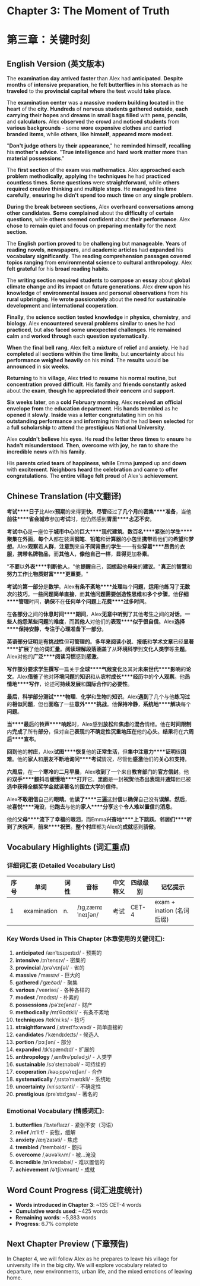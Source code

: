 # Chapter 3: The Moment of Truth
# 第三章：关键时刻

## English Version (英文版本)

The **examination** **day** **arrived** **faster** than Alex had **anticipated**. **Despite** **months** of **intensive** **preparation**, he **felt** **butterflies** in his **stomach** as he **traveled** to the **provincial** **capital** **where** the **test** would **take** **place**.

The **examination** **center** was a **massive** **modern** **building** **located** in the **heart** of the **city**. **Hundreds** of **nervous** **students** **gathered** **outside**, **each** **carrying** **their** **hopes** and **dreams** in **small** **bags** **filled** with **pens**, **pencils**, and **calculators**. Alex **observed** the **crowd** and **noticed** **students** from **various** **backgrounds** - some **wore** **expensive** **clothes** and **carried** **branded** **items**, while **others**, **like** **himself**, **appeared** **more** **modest**.

"**Don't** **judge** **others** by **their** **appearance**," he **reminded** **himself**, **recalling** his **mother's** **advice**. "**True** **intelligence** and **hard** **work** **matter** **more** than **material** **possessions**."

The **first** **section** of the **exam** was **mathematics**. Alex **approached** **each** **problem** **methodically**, **applying** the **techniques** he had **practiced** **countless** **times**. **Some** **questions** were **straightforward**, while **others** **required** **creative** **thinking** and **multiple** **steps**. He **managed** his **time** **carefully**, **ensuring** he **didn't** **spend** **too** **much** **time** on **any** **single** **problem**.

**During** the **break** **between** **sections**, Alex **overheard** **conversations** **among** **other** **candidates**. **Some** **complained** about the **difficulty** of **certain** **questions**, while **others** **seemed** **confident** about **their** **performance**. Alex **chose** to **remain** **quiet** and **focus** on **preparing** **mentally** for the **next** **section**.

The **English** **portion** **proved** to be **challenging** but **manageable**. **Years** of **reading** **novels**, **newspapers**, and **academic** **articles** had **expanded** his **vocabulary** **significantly**. The **reading** **comprehension** **passages** **covered** **topics** **ranging** from **environmental** **science** to **cultural** **anthropology**. Alex **felt** **grateful** for his **broad** **reading** **habits**.

The **writing** **section** **required** **students** to **compose** an **essay** about **global** **climate** **change** and **its** **impact** on **future** **generations**. Alex **drew** **upon** his **knowledge** of **environmental** **issues** and **personal** **observations** from his **rural** **upbringing**. He **wrote** **passionately** about the **need** for **sustainable** **development** and **international** **cooperation**.

**Finally**, the **science** **section** **tested** **knowledge** in **physics**, **chemistry**, and **biology**. Alex **encountered** **several** **problems** **similar** to **ones** he had **practiced**, but **also** **faced** **some** **unexpected** **challenges**. He **remained** **calm** and **worked** **through** each **question** **systematically**.

**When** the **final** **bell** **rang**, Alex **felt** a **mixture** of **relief** and **anxiety**. He had **completed** all **sections** **within** the **time** **limits**, but **uncertainty** about his **performance** **weighed** **heavily** on his **mind**. The **results** would **be** **announced** in **six** **weeks**.

**Returning** to his **village**, Alex **tried** to **resume** his **normal** **routine**, but **concentration** **proved** **difficult**. His **family** and **friends** **constantly** **asked** about the **exam**, **though** he **appreciated** **their** **concern** and **support**.

**Six** **weeks** **later**, on a **cold** **February** **morning**, Alex **received** **an** **official** **envelope** **from** the **education** **department**. His **hands** **trembled** as he **opened** it **slowly**. **Inside** was a **letter** **congratulating** him on his **outstanding** **performance** and **informing** him that he had **been** **selected** for a **full** **scholarship** to **attend** the **prestigious** **National** **University**.

Alex **couldn't** **believe** his **eyes**. He **read** the **letter** **three** **times** to **ensure** he **hadn't** **misunderstood**. **Then**, **overcome** with **joy**, he **ran** to **share** the **incredible** **news** with his **family**.

His **parents** **cried** **tears** of **happiness**, **while** Emma **jumped** up and **down** with **excitement**. **Neighbors** **heard** the **celebration** and **came** to **offer** **congratulations**. The **entire** **village** **felt** **proud** of Alex's **achievement**.

## Chinese Translation (中文翻译)

**考试****日子**比Alex**预期**的来得更**快**。**尽管**经过了**几个月**的**密集****准备**，当他**前往****省会城市**参加**考试**时，他仍然感到**胃里****忐忑不安**。

**考试中心**是一座位于**城市中心**的**巨大****现代建筑**。**数百名****紧张**的**学生****聚集**在**外面**，**每个人**都在装满**钢笔**、**铅笔**和**计算器**的**小包**里**携带**着他们的**希望**和**梦想**。Alex**观察**着**人群**，**注意到**来自**不同背景**的**学生**——有些**穿着****昂贵**的**衣服**，**携带****名牌****物品**，而**其他人**，**像他自己一样**，**显得**更加**朴素**。

"**不要**以**外表****判断他人**，"他**提醒**自己，**回想起**他**母亲**的**建议**。"**真正**的**智慧**和**努力工作**比**物质财富****更重要**。"

**考试**的**第一部分**是**数学**。Alex**有条不紊地****处理**每个**问题**，**运用**他**练习**了**无数次**的**技巧**。**一些****问题****简单直接**，而**其他问题****需要****创造性思维**和**多个步骤**。他**仔细****管理**时间，**确保**不在**任何单个问题**上**花费****过多时间**。

在**各部分**之间的**休息时间****期间**，Alex**无意中听到**了其他**考生**之间的**对话**。**一些人****抱怨****某些问题**的**难度**，而**其他人**对他们的**表现****似乎很自信**。Alex**选择****保持安静**，**专注于****心理准备****下一部分**。

**英语****部分****证明**是**有挑战性**但**可管理的**。**多年来****阅读****小说**、**报纸**和**学术文章**已经**显著****扩展**了他的**词汇量**。**阅读理解****段落****涵盖**了从**环境科学**到**文化人类学**等**主题**。Alex对他的**广泛****阅读习惯**感到**感激**。

**写作****部分****要求****学生****撰写**一篇关于**全球****气候变化**及其对**未来世代****影响**的**论文**。Alex**借鉴**了他对**环境问题**的**知识**和从**农村成长****经历**中的**个人观察**。他**热情地****写作**，论述**可持续发展**和**国际合作**的**必要性**。

**最后**，**科学****部分****测试****物理**、**化学**和**生物**的**知识**。Alex**遇到**了几个与他**练习过**的**相似问题**，但也**面临**了一些**意外****挑战**。他**保持冷静**，**系统地****解决**每个**问题**。

**当****最后**的**铃声****响起**时，Alex感到**放松**和**焦虑**的**混合**情绪。他在**时间限制**内**完成**了所有**部分**，但对自己**表现**的**不确定性****沉重地****压在**他的**心头**。**结果**将在**六周后****宣布**。

**回到**他的**村庄**，Alex**试图****恢复**他的**正常生活**，但**集中注意力****证明**很**困难**。他的**家人**和**朋友****不断地****询问****考试**情况，尽管他**感激**他们的**关心**和**支持**。

**六周后**，在一个**寒冷**的**二月早晨**，Alex**收到**了一个来自**教育部门**的**官方信封**。他的**双手****颤抖**着**缓慢地****打开**它。**里面**是一封**祝贺**他**杰出表现**并**通知**他已被**选中****获得****全额奖学金****就读****著名**的**国立大学**的**信件**。

Alex**不敢相信**自己的**眼睛**。他**读了****三遍**这封**信**以**确保**自己没有**误解**。**然后**，被**喜悦****淹没**，他**跑去**与他的**家人****分享**这个**令人难以置信**的**消息**。

他的**父母****流下**了**幸福**的**眼泪**，而Emma**兴奋地****上下跳跃**。**邻居们****听到**了**庆祝声**，**前来****祝贺**。**整个村庄**都为Alex的**成就**感到**骄傲**。

## Vocabulary Highlights (词汇重点)
### 详细词汇表 (Detailed Vocabulary List)
| 序号 | 单词           | 词性   | 音标                | 中文释义     | 四级级别 | 记忆提示 |
|------|----------------|--------|---------------------|--------------|----------|----------|
1 | examination    | n.     | /ɪɡˌzæmɪˈneɪʃən/   | 考试         | CET-4    | exam + ination (名词后缀) |
### Key Words Used in This Chapter (本章使用的关键词汇):
1. **anticipated** /ænˈtɪsɪpeɪtɪd/ - 预期的
2. **intensive** /ɪnˈtensɪv/ - 密集的
3. **provincial** /prəˈvɪnʃəl/ - 省的
4. **massive** /ˈmæsɪv/ - 巨大的
5. **gathered** /ˈɡæðəd/ - 聚集
6. **various** /ˈveəriəs/ - 各种各样的
7. **modest** /ˈmɒdɪst/ - 朴素的
8. **possessions** /pəˈzeʃənz/ - 财产
9. **methodically** /mɪˈθɒdɪkli/ - 有条不紊地
10. **techniques** /tekˈniːks/ - 技巧
11. **straightforward** /ˌstreɪtˈfɔːwəd/ - 简单直接的
12. **candidates** /ˈkændɪdeɪts/ - 候选人
13. **portion** /ˈpɔːʃən/ - 部分
14. **expanded** /ɪkˈspændɪd/ - 扩展的
15. **anthropology** /ˌænθrəˈpɒlədʒi/ - 人类学
16. **sustainable** /səˈsteɪnəbəl/ - 可持续的
17. **cooperation** /kəʊˌɒpəˈreɪʃən/ - 合作
18. **systematically** /ˌsɪstəˈmætɪkli/ - 系统地
19. **uncertainty** /ʌnˈsɜːtənti/ - 不确定性
20. **prestigious** /preˈstɪdʒəs/ - 著名的

### Emotional Vocabulary (情感词汇):
1. **butterflies** /ˈbʌtəflaɪz/ - 紧张不安（习语）
2. **relief** /rɪˈliːf/ - 安慰，缓解
3. **anxiety** /æŋˈzaɪəti/ - 焦虑
4. **trembled** /ˈtrembəld/ - 颤抖
5. **overcome** /ˌəʊvəˈkʌm/ - 被...淹没
6. **incredible** /ɪnˈkredəbəl/ - 难以置信的
7. **achievement** /əˈtʃiːvmənt/ - 成就

## Word Count Progress (词汇进度统计)
- **Words introduced in Chapter 3**: ~135 CET-4 words
- **Cumulative words used**: ~425 words
- **Remaining words**: ~5,883 words
- **Progress**: 6.7% complete

## Next Chapter Preview (下章预告)
In Chapter 4, we will follow Alex as he prepares to leave his village for university life in the big city. We will explore vocabulary related to departure, new environments, urban life, and the mixed emotions of leaving home.